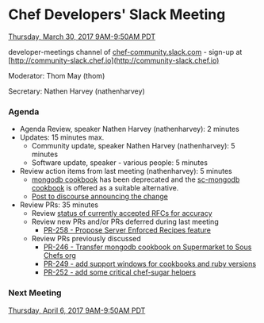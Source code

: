 # Chef Developers' Slack Meeting

[Thursday, March 30, 2017 9AM-9:50AM PDT](http://everytimezone.com/#2017-3-30,240,cn3)

developer-meetings channel of [chef-community.slack.com](http://chef-community.slack.com) - sign-up at [http://community-slack.chef.io](http://community-slack.chef.io)

Moderator:  Thom May (thom)

Secretary:  Nathen Harvey (nathenharvey)

### Agenda
* Agenda Review, speaker Nathen Harvey (nathenharvey): 2 minutes
* Updates: 15 minutes max.
  * Community update, speaker Nathen Harvey (nathenharvey): 5 minutes
  * Software update, speaker - various people: 5 minutes
* Review action items from last meeting (nathenharvey): 5 minutes
  * [mongodb cookbook](https://supermarket.chef.io/cookbooks/mongodb) has been deprecated and the [sc-mongodb cookbook](https://supermarket.chef.io/cookbooks/sc-mongodb) is offered as a suitable alternative.
  * [Post to discourse announcing the change](https://discourse.chef.io/t/deprecating-the-mongodb-cookbook-please-use-sc-mongodb/10636)
* Review PRs:  35 minutes
  * Review [status of currently accepted RFCs for accuracy](https://chef.github.io/chef-rfc/)
  * Review new PRs and/or PRs deferred during last meeting
    * [PR-258 - Propose Server Enforced Recipes feature](https://github.com/chef/chef-rfc/pull/258)
  * Review PRs previously discussed
    * [PR-246 - Transfer mongodb cookbook on Supermarket to Sous Chefs org](https://github.com/chef/chef-rfc/pull/246)
    * [PR-249 - add support windows for cookbooks and ruby versions](https://github.com/chef/chef-rfc/pull/249)
    * [PR-252 - add some critical chef-sugar helpers](https://github.com/chef/chef-rfc/pull/252)

### Next Meeting

[Thursday, April 6, 2017 9AM-9:50AM PDT](http://everytimezone.com/#2017-4-6,240,cn3)
